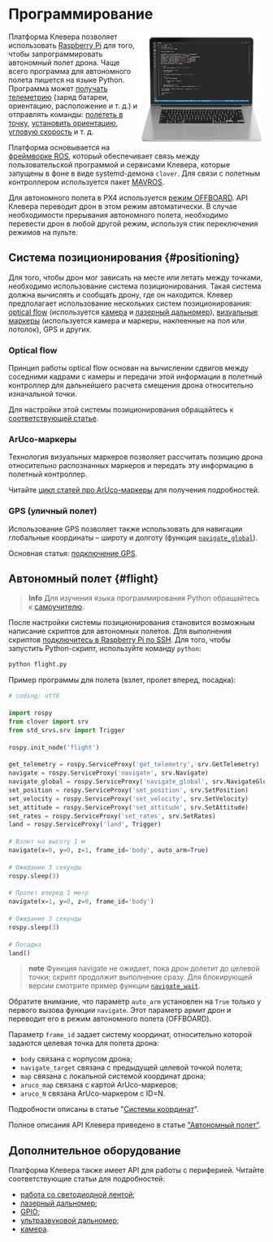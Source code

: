 # Программирование

<img src="../assets/programming.png" width=250 align=right>

Платформа Клевера позволяет использовать [Raspberry Pi](raspberry.md) для того, чтобы запрограммировать автономный полет дрона. Чаще всего программа для автономного полета пишется на языке Python. Программа может [получать телеметрию](simple_offboard.md#get_telemetry) (заряд батареи, ориентацию, расположение и т. д.) и отправлять команды: [полететь в точку](simple_offboard.md#navigate), [установить ориентацию](simple_offboard.md#set_attitude), [угловую скорость](simple_offboard.md#set_rates) и т. д.

Платформа основывается на [фреймворке ROS](ros.md), который обеспечивает связь между пользовательской программой и сервисами Клевера, которые запущены в фоне в виде systemd-демона `clover`. Для связи с полетным контроллером используется пакет [MAVROS](mavros.md).

Для автономного полета в PX4 используется [режим OFFBOARD](modes.md#auto). API Клевера переводит дрон в этом режим автоматически. В случае необходимости прерывания автономного полета, необходимо перевести дрон в любой другой режим, используя стик переключения режимов на пульте.

## Система позиционирования {#positioning}

Для того, чтобы дрон мог зависать на месте или летать между точками, необходимо использование система позиционирования. Такая система должна вычислять и сообщать дрону, где он находится. Клевер предполагает использование нескольких систем позиционирования: [optical flow](optical_flow.md) (используется [камера](camera.md) и [лазерный дальномер](laser.md)), [визуальные маркеры](aruco.md) (используется камера и маркеры, наклеенные на пол или потолок), GPS и других.

### Optical flow

Принцип работы optical flow основан на вычислении сдвигов между соседними кадрами с камеры и передачи этой информации в полетный контроллер для дальнейшего расчета смещения дрона относительно изначальной точки.

Для настройки этой системы позиционирования обращайтесь к [соответствующей статье](optical_flow.md).

### ArUco-маркеры

Технология визуальных маркеров позволяет рассчитать позицию дрона относительно распознанных маркеров и передать эту информацию в полетный контроллер.

Читайте [цикл статей про ArUco-маркеры](aruco.md) для получения подробностей.

### GPS (уличный полет)

Использование GPS позволяет также использовать для навигации глобальные координаты – широту и долготу (функция [`navigate_global`](simple_offboard.md#navigate_global)).

Основная статья: [подключение GPS](gps.md).

## Автономный полет {#flight}

> **Info** Для изучения языка программирования Python обращайтесь к [самоучителю](https://pythonworld.ru/samouchitel-python).

После настройки системы позиционирования становится возможным написание скриптов для автономных полетов. Для выполнения скриптов [подключитесь в Raspberry Pi по SSH](ssh.md). Для того, чтобы запустить Python-скрипт, используйте команду `python`:

```bash
python flight.py
```

Пример программы для полета (взлет, пролет вперед, посадка):

```python
# coding: utf8

import rospy
from clover import srv
from std_srvs.srv import Trigger

rospy.init_node('flight')

get_telemetry = rospy.ServiceProxy('get_telemetry', srv.GetTelemetry)
navigate = rospy.ServiceProxy('navigate', srv.Navigate)
navigate_global = rospy.ServiceProxy('navigate_global', srv.NavigateGlobal)
set_position = rospy.ServiceProxy('set_position', srv.SetPosition)
set_velocity = rospy.ServiceProxy('set_velocity', srv.SetVelocity)
set_attitude = rospy.ServiceProxy('set_attitude', srv.SetAttitude)
set_rates = rospy.ServiceProxy('set_rates', srv.SetRates)
land = rospy.ServiceProxy('land', Trigger)

# Взлет на высоту 1 м
navigate(x=0, y=0, z=1, frame_id='body', auto_arm=True)

# Ожидание 3 секунды
rospy.sleep(3)

# Пролет вперед 1 метр
navigate(x=1, y=0, z=0, frame_id='body')

# Ожидание 3 секунды
rospy.sleep(3)

# Посадка
land()
```

> **note** Функция navigate не ожидает, пока дрон долетит до целевой точки; скрипт продолжит выполнение сразу. Для блокирующей версии смотрите пример функции [`navigate_wait`](snippets.md#navigate_wait).

Обратите внимание, что параметр `auto_arm` установлен на `True` только у первого вызова функции `navigate`. Этот параметр армит дрон и переводит его в режим автономного полета (OFFBOARD).

Параметр `frame_id` задает систему координат, относительно которой задаются целевая точка для полета дрона:

* `body` связана с корпусом дрона;
* `navigate_target` связана с предыдущей целевой точкой полета;
* `map` связана с локальной системой координат дрона;
* `aruco_map` связана с картой ArUco-маркеров;
* `aruco_N` связана ArUco-маркером с ID=N.

Подробности описаны в статье "[Системы координат](frames.md)".

Полное описания API Клевера приведено в статье ["Автономный полет"](simple_offboard.md).

## Дополнительное оборудование

Платформа Клевера также имеет API для работы с периферией. Читайте соответствующие статьи для подробностей:

* [работа со светодиодной лентой](leds.md);
* [лазерный дальномер](laser.md);
* [GPIO](gpio.md);
* [ультразвуковой дальномер](sonar.md);
* [камера](camera.md).
